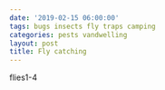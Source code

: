 ```yaml
---
date: '2019-02-15 06:00:00'
tags: bugs insects fly traps camping
categories: pests vandwelling
layout: post
title: Fly catching
---
```


flies1-4